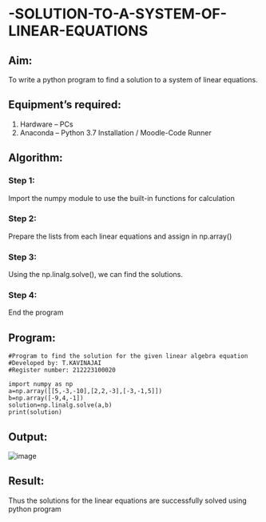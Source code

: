 # -SOLUTION-TO-A-SYSTEM-OF-LINEAR-EQUATIONS
## Aim:
To write a python program to find a solution to a system of linear equations.
## Equipment’s required:
1. 	Hardware – PCs
2. 	Anaconda – Python 3.7 Installation / Moodle-Code Runner
## Algorithm:
### Step 1: 
Import the numpy module to use the built-in functions for calculation
### Step 2: 
Prepare the lists from each linear equations and assign in np.array()
### Step 3: 
Using the np.linalg.solve(), we can find the solutions.
### Step 4: 
End the program
## Program:
```
#Program to find the solution for the given linear algebra equation
#Developed by: T.KAVINAJAI
#Register number: 212223100020

import numpy as np
a=np.array([[5,-3,-10],[2,2,-3],[-3,-1,5]])
b=np.array([-9,4,-1])
solution=np.linalg.solve(a,b)
print(solution)
```
## Output:
![image](https://github.com/Kavin1311/-SOLUTION-TO-A-SYSTEM-OF-LINEAR-EQUATIONS/assets/145695724/ce8eb9b8-d39a-44ca-ab4b-e659fcfb1a44)

## Result: 
Thus the solutions for the linear equations are successfully solved using python program


